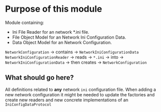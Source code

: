 # Purpose of this module

Module containing:
* Ini File Reader for an network *.ini file.
* File Object Model for an Network Ini Configuration Data.
* Data Object Model for an Network Configuration.

`NetworkConfiguration` -> contains -> `NetworkIniConfigurationData`
`NetworkIniConfigurationReader` -> reads -> `*.ini` -> into -> `NetworkIniConfigurationData` -> then creates -> `NetworkConfiguration`

## What should go here?
All definitions related to **any** network `ini` configuration file.
When adding a new network configuration it might be needed to update the factories and create new readers and new concrete implementations of an `IniConfigDataProtocol`